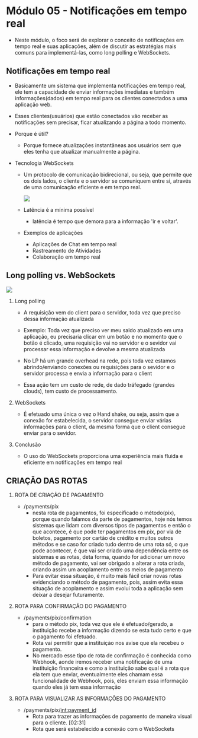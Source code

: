 # Módulo 05 - Notificações em tempo real

- Neste módulo, o foco será de explorar o conceito de notificações em tempo real e suas aplicações, além de discutir as estratégias mais comuns para implementá-las, como long polling e WebSockets.

## Notificações em tempo real

- Basicamente um sistema que implementa notificações em tempo real, ele tem a capacidade de enviar informações imediatas e também informações(dados) em tempo real para os clientes conectados a uma aplicação web.

- Esses clientes(usuários) que estão conectados vão receber as notificações sem precisar, ficar atualizando a página a todo momento.

- Porque é útil?
  - Porque fornece atualizações instantâneas aos usuários sem que eles tenha que atualizar manualmente a página.

- Tecnologia WebSockets
  - Um protocolo de comunicação bidirecional, ou seja, que permite que os dois lados, o cliente e o servidor se comuniquem entre si, através de uma comunicação eficiente e em tempo real.

    ![](./assets/WebSockets_ilustration.png)

  - Latência é a mínima possível
    - latência é tempo que demora para a informação 'ir e voltar'.

  - Exemplos de aplicações
    - Aplicações de Chat em tempo real
    - Rastreamento de Atividades
    - Colaboração em tempo real

## Long polling vs. WebSockets
![](./assets/long_polling_vs_websockets.png)

1. Long polling

   - A requisição vem do client para o servidor, toda vez que preciso dessa informação atualizada
   - Exemplo: Toda vez que preciso ver meu saldo atualizado em uma aplicação, eu precisaria clicar em um botão e no momento que o botão é clicado, uma requisição vai no servidor e o sevidor vai processar essa informação e devolve a mesma atualizada

   - No LP há um grande overhead na rede, pois toda vez estamos abrindo/enviando conexões  ou requisições para o sevidor e o servidor processa e envia a informação para o client
   - Essa ação tem um custo de rede, de dado tráfegado (grandes clouds), tem custo de processamento.

2. WebSockets

   - É efetuado uma única o vez o Hand shake, ou seja, assim que a conexão for estabelecida, o servidor consegue enviar várias informações para o client, da mesma forma que o client consegue enviar para o sevidor.

3. Conclusão

   - O uso do WebSockets proporciona uma experiência mais fluida e eficiente em notificações em tempo real
  

## CRIAÇÃO DAS ROTAS

1. ROTA DE CRIAÇÃO DE PAGAMENTO

   - /payments/pix
     - nesta rota de pagamentos, foi especificado o método(pix), porque quando falamos da parte de pagamentos, hoje nós temos sistemas que lidam com diversos tipos de pagamentos e então o que acontece, é que pode ter pagamentos em pix, por via de boletos, pagamento por cartão de crédito e muitos outros métodos e se caso for criado tudo dentro de uma rota só, o que pode acontecer, é que vai ser criado uma dependência entre os sistemas e as rotas, deta forma, quando for adicionar um novo método de pagamento, vai ser obrigado a alterar a rota criada, criando assim um acoplamento entre os meios de pagamento
     - Para evitar essa situação, é muito mais fácil criar novas rotas evidenciando o método de pagamento, pois, assim evita essa situação de acoplamento e assim evolui toda a aplicação sem deixar a desejar futuramente.

2. ROTA PARA CONFIRMAÇÃO DO PAGAMENTO

   - /payments/pix/confirmation
     - para o método pix, toda vez que ele é efetuado/gerado, a instituição recebe a informação dizendo se esta tudo certo e que o pagamento foi efetuado.
     - Rota vai permitir que a instituiçào nos avise que ela recebeu o pagamento.
     - No mercado esse tipo de rota de confirmação é conhecida como Webhook, aonde iremos receber uma notificação de uma instituição financeira e como a instituição sabe qual é a rota que ela tem que enviar, eventualmente eles chamam essa funcionalidade de Webhook, pois, eles enviam essa informação quando eles já tem essa informação

3. ROTA PARA VISUALIZAR AS INFORMAÇÕES DO PAGAMENTO

   - /payments/pix/<int:payment_id>
     - Rota para trazer as informações de pagamento de maneira visual para o cliente.
     [02:31]
     - Rota que será estabelecido a conexão com o WebSockets

